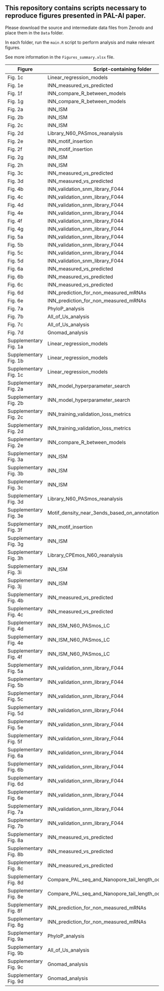 ## This repository contains scripts necessary to reproduce figures presented in PAL-AI paper.


Please download the source and intermediate data files from Zenodo and place them in the `Data` folder.

In each folder, run the `main.R` script to perform analysis and make relevant figures.

See more information in the `Figures_summary.xlsx` file. 

| Figure                | Script-containing folder                                   |
| --------------------- | ---------------------------------------------------------- |
| Fig. 1c               | Linear_regression_models                                   |
| Fig. 1e               | INN_measured_vs_predicted                                  |
| Fig. 1f               | INN_compare_R_between_models                               |
| Fig. 1g               | INN_compare_R_between_models                               |
| Fig. 2a               | INN_ISM                                                    |
| Fig. 2b               | INN_ISM                                                    |
| Fig. 2c               | INN_ISM                                                    |
| Fig. 2d               | Library_N60_PASmos_reanalysis                              |
| Fig. 2e               | INN_motif_insertion                                        |
| Fig. 2f               | INN_motif_insertion                                        |
| Fig. 2g               | INN_ISM                                                    |
| Fig. 2h               | INN_ISM                                                    |
| Fig. 3c               | INN_measured_vs_predicted                                  |
| Fig. 3d               | INN_measured_vs_predicted                                  |
| Fig. 4b               | INN_validation_snm_library_F044                            |
| Fig. 4c               | INN_validation_snm_library_F044                            |
| Fig. 4d               | INN_validation_snm_library_F044                            |
| Fig. 4e               | INN_validation_snm_library_F044                            |
| Fig. 4f               | INN_validation_snm_library_F044                            |
| Fig. 4g               | INN_validation_snm_library_F044                            |
| Fig. 5a               | INN_validation_snm_library_F044                            |
| Fig. 5b               | INN_validation_snm_library_F044                            |
| Fig. 5c               | INN_validation_snm_library_F044                            |
| Fig. 5d               | INN_validation_snm_library_F044                            |
| Fig. 6a               | INN_measured_vs_predicted                                  |
| Fig. 6b               | INN_measured_vs_predicted                                  |
| Fig. 6c               | INN_measured_vs_predicted                                  |
| Fig. 6d               | INN_prediction_for_non_measured_mRNAs                      |
| Fig. 6e               | INN_prediction_for_non_measured_mRNAs                      |
| Fig. 7a               | PhyloP_analysis                                            |
| Fig. 7b               | All_of_Us_analysis                                         |
| Fig. 7c               | All_of_Us_analysis                                         |
| Fig. 7d               | Gnomad_analysis                                            |
| Supplementary Fig. 1a | Linear_regression_models                                   |
| Supplementary Fig. 1b | Linear_regression_models                                   |
| Supplementary Fig. 1c | Linear_regression_models                                   |
| Supplementary Fig. 2a | INN_model_hyperparameter_search                            |
| Supplementary Fig. 2b | INN_model_hyperparameter_search                            |
| Supplementary Fig. 2c | INN_training_validation_loss_metrics                       |
| Supplementary Fig. 2d | INN_training_validation_loss_metrics                       |
| Supplementary Fig. 2e | INN_compare_R_between_models                               |
| Supplementary Fig. 3a | INN_ISM                                                    |
| Supplementary Fig. 3b | INN_ISM                                                    |
| Supplementary Fig. 3c | INN_ISM                                                    |
| Supplementary Fig. 3d | Library_N60_PASmos_reanalysis                              |
| Supplementary Fig. 3e | Motif_density_near_3ends_based_on_annotation               |
| Supplementary Fig. 3f | INN_motif_insertion                                        |
| Supplementary Fig. 3g | INN_ISM                                                    |
| Supplementary Fig. 3h | Library_CPEmos_N60_reanalysis                              |
| Supplementary Fig. 3i | INN_ISM                                                    |
| Supplementary Fig. 3j | INN_ISM                                                    |
| Supplementary Fig. 4b | INN_measured_vs_predicted                                  |
| Supplementary Fig. 4c | INN_measured_vs_predicted                                  |
| Supplementary Fig. 4d | INN_ISM_N60_PASmos_LC                                      |
| Supplementary Fig. 4e | INN_ISM_N60_PASmos_LC                                      |
| Supplementary Fig. 4f | INN_ISM_N60_PASmos_LC                                      |
| Supplementary Fig. 5a | INN_validation_snm_library_F044                            |
| Supplementary Fig. 5b | INN_validation_snm_library_F044                            |
| Supplementary Fig. 5c | INN_validation_snm_library_F044                            |
| Supplementary Fig. 5d | INN_validation_snm_library_F044                            |
| Supplementary Fig. 5e | INN_validation_snm_library_F044                            |
| Supplementary Fig. 5f | INN_validation_snm_library_F044                            |
| Supplementary Fig. 6a | INN_validation_snm_library_F044                            |
| Supplementary Fig. 6b | INN_validation_snm_library_F044                            |
| Supplementary Fig. 6d | INN_validation_snm_library_F044                            |
| Supplementary Fig. 6e | INN_validation_snm_library_F044                            |
| Supplementary Fig. 7a | INN_validation_snm_library_F044                            |
| Supplementary Fig. 7b | INN_validation_snm_library_F044                            |
| Supplementary Fig. 8a | INN_measured_vs_predicted                                  |
| Supplementary Fig. 8b | INN_measured_vs_predicted                                  |
| Supplementary Fig. 8c | INN_measured_vs_predicted                                  |
| Supplementary Fig. 8d | Compare_PAL_seq_and_Nanopore_tail_length_oocyte_maturation |
| Supplementary Fig. 8e | Compare_PAL_seq_and_Nanopore_tail_length_oocyte_maturation |
| Supplementary Fig. 8f | INN_prediction_for_non_measured_mRNAs                      |
| Supplementary Fig. 8g | INN_prediction_for_non_measured_mRNAs                      |
| Supplementary Fig. 9a | PhyloP_analysis                                            |
| Supplementary Fig. 9b | All_of_Us_analysis                                         |
| Supplementary Fig. 9c | Gnomad_analysis                                            |
| Supplementary Fig. 9d | Gnomad_analysis                                            |